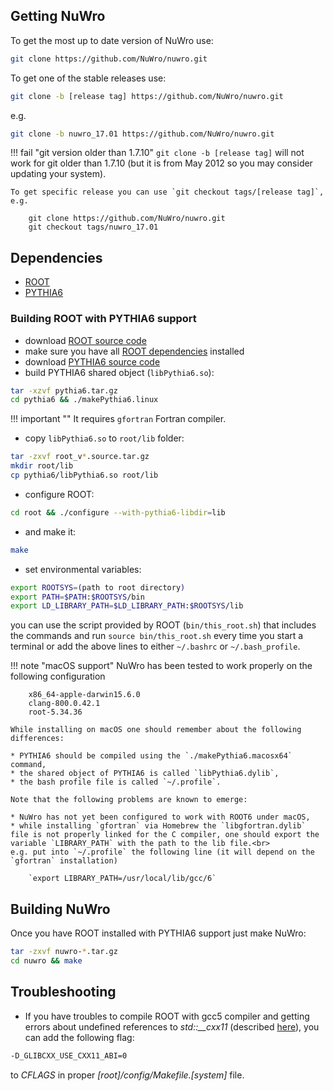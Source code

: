 ## Getting NuWro

To get the most up to date version of NuWro use:

```bash
git clone https://github.com/NuWro/nuwro.git
```

To get one of the stable releases use:

```bash
git clone -b [release tag] https://github.com/NuWro/nuwro.git
```

e.g.

```bash
git clone -b nuwro_17.01 https://github.com/NuWro/nuwro.git
```

!!! fail "git version older than 1.7.10"
    `git clone -b [release tag]` will not work for git older than 1.7.10
    (but it is from May 2012 so you may consider updating your system).

    To get specific release you can use `git checkout tags/[release tag]`, e.g.

        git clone https://github.com/NuWro/nuwro.git
        git checkout tags/nuwro_17.01

## Dependencies

* [ROOT](https://root.cern.ch/)
* [PYTHIA6](https://pythia6.hepforge.org/)

### Building ROOT with PYTHIA6 support

* download [ROOT source code](http://root.cern.ch/drupal/content/downloading-root)
* make sure you have all [ROOT dependencies](http://root.cern.ch/drupal/content/build-prerequisites) installed
* download [PYTHIA6 source code](http://neutrino.ift.uni.wroc.pl/files/pythia6.tar.gz)
* build PYTHIA6 shared object (`libPythia6.so`):

```bash
tar -xzvf pythia6.tar.gz
cd pythia6 && ./makePythia6.linux
```

!!! important ""
    It requires `gfortran` Fortran compiler.

* copy `libPythia6.so` to `root/lib` folder:

```bash
tar -zxvf root_v*.source.tar.gz
mkdir root/lib
cp pythia6/libPythia6.so root/lib
```

* configure ROOT:

```bash
cd root && ./configure --with-pythia6-libdir=lib
```

* and make it:

```bash
make
```

* set environmental variables:

```bash
export ROOTSYS=(path to root directory)
export PATH=$PATH:$ROOTSYS/bin
export LD_LIBRARY_PATH=$LD_LIBRARY_PATH:$ROOTSYS/lib
```

you can use the script provided by ROOT (`bin/this_root.sh`) that includes the commands and run `source bin/this_root.sh` every time you start a terminal or add the above lines to either `~/.bashrc` or `~/.bash_profile`.

!!! note "macOS support"
    NuWro has been tested to work properly on the following configuration

        x86_64-apple-darwin15.6.0
        clang-800.0.42.1
        root-5.34.36

    While installing on macOS one should remember about the following differences:

    * PYTHIA6 should be compiled using the `./makePythia6.macosx64` command,
    * the shared object of PYTHIA6 is called `libPythia6.dylib`,
    * the bash profile file is called `~/.profile`.

    Note that the following problems are known to emerge:

    * NuWro has not yet been configured to work with ROOT6 under macOS,
    * while installing `gfortran` via Homebrew the `libgfortran.dylib` file is not properly linked for the C compiler, one should export the variable `LIBRARY_PATH` with the path to the lib file.<br>
    e.g. put into `~/.profile` the following line (it will depend on the `gfortran` installation)

        `export LIBRARY_PATH=/usr/local/lib/gcc/6`




## Building NuWro

Once you have ROOT installed with PYTHIA6 support just make NuWro:

```bash
tar -zxvf nuwro-*.tar.gz
cd nuwro && make
```

## Troubleshooting

* If you have troubles to compile ROOT with gcc5 compiler
and getting errors about undefined references to *std::__cxx11*
(described [here](https://gcc.gnu.org/onlinedocs/gcc-5.2.0/libstdc++/manual/manual/using_dual_abi.html)),
you can add the following flag:

```bash
-D_GLIBCXX_USE_CXX11_ABI=0
```

to *CFLAGS* in proper *[root]/config/Makefile.[system]* file.
